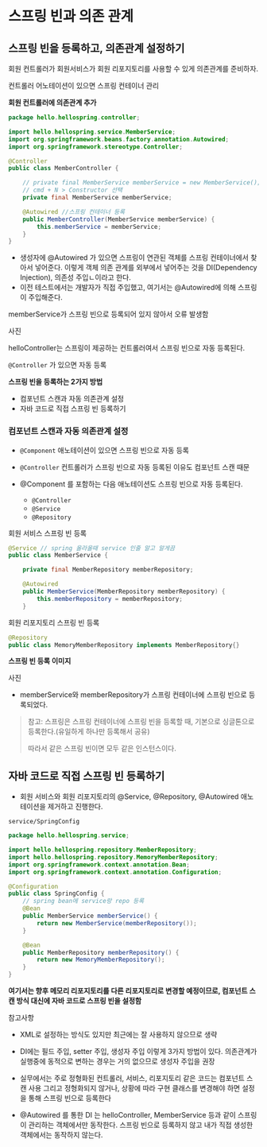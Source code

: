

# 스프링 빈과 의존 관계



## 스프링 빈을 등록하고, 의존관계 설정하기 

회원 컨트롤러가 회원서비스가 회원 리포지토리를 사용할 수 있게 의존관계를 준비하자. 

컨트롤러 어노테이션이 있으면 스프링 컨테이너 관리 



**회원 컨트롤러에 의존관계 추가**

```java
package hello.hellospring.controller;

import hello.hellospring.service.MemberService;
import org.springframework.beans.factory.annotation.Autowired;
import org.springframework.stereotype.Controller;

@Controller
public class MemberController {

    // private final MemberService memberService = new MemberService(); new로 여러개 만들 필요가 없다 하나만 만들면 되지
    // cmd + N > Constructor 선택
    private final MemberService memberService;

    @Autowired //스프링 컨테이너 등록
    public MemberController(MemberService memberService) {
        this.memberService = memberService;
    }
}
```

- 생성자에 @Autowired 가 있으면 스프링이 연관된 객체를 스프링 컨테이너에서 찾아서 넣어준다. 이렇게 객체 의존 관계를 외부에서 넣어주는 것을 DI(Dependency Injection), 의존성 주입ㄴ이라고 한다.
- 이전 테스트에서는 개발자가 직접 주입했고, 여기서는 @Autowired에 의해 스프링이 주입해준다.



memberService가 스프링 빈으로 등록되어 있지 않아서 오류 발생함 

사진

helloController는 스프링이 제공하는 컨트롤러여서 스프링 빈으로 자동 등록된다.

`@Controller` 가 있으면 자동 등록



**스프링 빈을 등록하는 2가지 방법**

- 컴포넌트 스캔과 자동 의존관계 설정 
- 자바 코드로 직접 스프링 빈 등록하기 



### 컴포넌트 스캔과 자동 의존관계 설정

- `@Component` 애노테이션이 있으면 스프링 빈으로 자동 등록
- `@Controller` 컨트롤러가 스프링 빈으로 자동 등록된 이유도 컴포넌트 스캔 때문



- @Component 를 포함하는 다음 애노테이션도 스프링 빈으로 자동 등록된다.
  - `@Controller`
  - `@Service`
  - `@Repository`

회원 서비스 스프링 빈 등록

```java
@Service // spring 올라올때 service 인줄 알고 알게끔
public class MemberService {

    private final MemberRepository memberRepository;

    @Autowired
    public MemberService(MemberRepository memberRepository) {
        this.memberRepository = memberRepository;
    }
```

회원 리포지토리 스프링 빈 등록 

```java
@Repository
public class MemoryMemberRepository implements MemberRepository{}
```



**스프링 빈 등록 이미지** 

사진

- memberService와 memberRepository가 스프링 컨테이너에 스프링 빈으로 등록되었다.

> 참고: 스프링은 스프링 컨테이너에 스프링 빈을 등록할 때, 기본으로 싱글톤으로 등록한다.(유일하게 하나만 등록해서 공유)
>
> 따라서 같은 스프링 빈이면 모두 같은 인스턴스이다. 





## 자바 코드로 직접 스프링 빈 등록하기 

- 회원 서비스와 회원 리포지토리의 @Service, @Repository, @Autowired 애노테이션을 제거하고 진행한다.



`service/SpringConfig`

```java
package hello.hellospring.service;

import hello.hellospring.repository.MemberRepository;
import hello.hellospring.repository.MemoryMemberRepository;
import org.springframework.context.annotation.Bean;
import org.springframework.context.annotation.Configuration;

@Configuration
public class SpringConfig {
    // spring bean에 service랑 repo 등록
    @Bean
    public MemberService memberService() {
        return new MemberService(memberRepository());
    }

    @Bean
    public MemberRepository memberRepository() {
        return new MemoryMemberRepository();
    }
}
```

**여기서는 향후 메모리 리포지토리를 다른 리포지토리로 변경할 예정이므로, 컴포넌트 스캔 방식 대신에 자바 코드로 스프링 빈을 설정함**



참고사항 

- XML로 설정하는 방식도 있지만 최근에는 잘 사용하지 않으므로 생략

- DI에는 필드 주입, setter 주입, 생성자 주입 이렇게 3가지 방법이 있다. 의존관계가 실행중에 동적으로 변하는 경우는 거의 없으므로 생성자 주입을 권장

- 실무에서는 주로 정형화된 컨트롤러, 서비스, 리포지토리 같은 코드는 컴포넌트 스캔 사용 그리고 정형화되지 않거나, 상황에 따라 구현 클래스를 변경해야 하면 설정을 통해 스프링 빈으로 등록한다

- @Autowired 를 통한 DI 는 helloController, MemberService 등과 같이 스프링이 관리하는 객체에서만 동작한다. 스프링 빈으로 등록하지 않고 내가 직접 생성한 객체에서는 동작하지 않는다.

  
